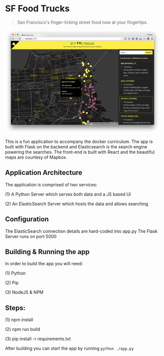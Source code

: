 SF Food Trucks
===

> San Francisco's finger-licking street food now at your fingertips.

![img](shot.png)

This is a fun application to accompany the docker curriculum. The app is built with Flask on the backend and Elasticsearch is the search engine powering the searches. The front-end is built with React and the beautiful maps are courtesy of Mapbox.


## Application Architecture
The application is comprised of two services:

(1) A Python Server which serves both data and a JS based UI

(2) An ElasticSearch Server which hosts the data and allows searching

## Configuration
The ElasticSearch connection details are hard-coded into app.py
The Flask Server runs on port 5000

## Building & Running the app
In order to build the app you will need:

(1) Python

(2) Pip

(3) NodeJS & NPM

## Steps:

(1) npm install

(2) npm run build

(3) pip install -r requirements.txt

After building you can start the app by running `python ./app.py`

